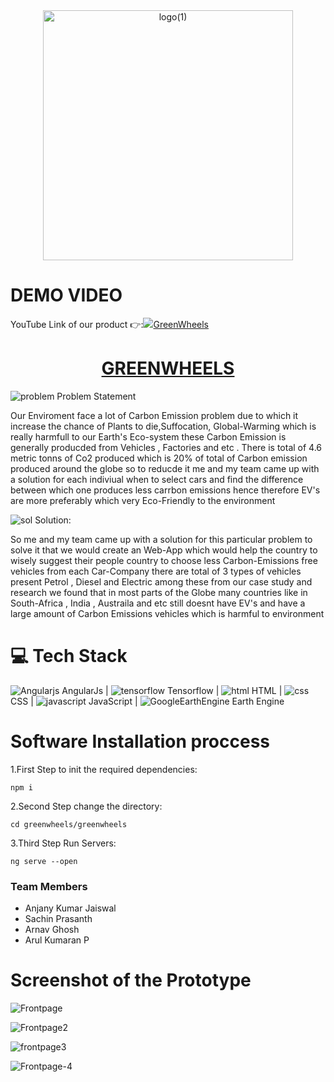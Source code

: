 <div align="center">
    <img src="https://github.com/AnjanyKumarJaiswal/GreenWheels-Solution-Challenge-2k24-/assets/136046942/50019c92-5791-49b4-8290-6bf3aa49051c" alt="logo(1)" width="400"/>
</div>

<div align="left">
    <h1>DEMO VIDEO</h1>
    <a><a>YouTube Link of our product 👉:</a><img src="https://github.com/AnjanyKumarJaiswal/GreenWheels-Solution-Challenge-2k24-/assets/136046942/7445a2af-bc8d-4a8a-8b71-e29314d86c7e"><a  href="https://www.youtube.com/watch?v=4blU1tOaNHc&ab_channel=GreenWheels" >GreenWheels</a></a>
</div>


<div align = "center">
    <h1><u>GREENWHEELS</u></h1>
</div>



![problem](https://github.com/AnjanyKumarJaiswal/GreenWheels-Solution-Challenge-2k24-/assets/136046942/a5d3a34b-cfd9-4801-962b-a51e9965206f)
    Problem Statement 


Our Enviroment face a lot of Carbon Emission problem due to which it increase the chance of Plants to die,Suffocation, Global-Warming which is really harmfull to our Earth's Eco-system these Carbon Emission is generally producded from Vehicles , Factories and etc . There is total of 4.6 metric tonns of Co2 produced which is 20% of total of Carbon emission produced around the globe so to reducde it me and my team came up with a solution for each indiviual when to select cars and find the difference between which one produces less carrbon emissions hence therefore EV's are more preferably which very Eco-Friendly to the environment 



![sol](https://github.com/AnjanyKumarJaiswal/GreenWheels-Solution-Challenge-2k24-/assets/136046942/e718cc54-9195-400f-aed5-0847940fb34e)
      Solution:


So me and my team came up with a solution for this particular problem to solve it that we would create an Web-App which would help the country to wisely suggest their people country to choose less Carbon-Emissions free vehicles from each Car-Company there are total of 3 types of vehicles present Petrol , Diesel and Electric among these from our case study and research we found that in most parts of the Globe many countries like in South-Africa , India , Austraila and etc still doesnt have EV's and have a large amount of Carbon Emissions vehicles which is harmful to environment 





<h1>💻 Tech Stack </h1>


![Angularjs](https://github.com/AnjanyKumarJaiswal/Sustainable-transport-Solution-Challenge-2k24-/assets/136046942/f8c8a54d-bf27-4346-aacb-ea0201bae3fb)
 AngularJs | ![tensorflow](https://github.com/AnjanyKumarJaiswal/Sustainable-transport-Solution-Challenge-2k24-/assets/136046942/f1f3bc6e-c95c-46f2-8654-6baf39b61dba)
 Tensorflow |  ![html](https://github.com/AnjanyKumarJaiswal/Sustainable-transport-Solution-Challenge-2k24-/assets/136046942/44a5bf2b-46b6-48f7-8954-5c36c4e1564e)
 HTML | ![css](https://github.com/AnjanyKumarJaiswal/Sustainable-transport-Solution-Challenge-2k24-/assets/136046942/3aec33e7-81d8-4c61-867f-56419ea92fc3)
CSS |  ![javascript](https://github.com/AnjanyKumarJaiswal/Sustainable-transport-Solution-Challenge-2k24-/assets/136046942/f8458b3b-052c-4a7f-bafb-2cca0df20afe)
JavaScript | ![GoogleEarthEngine](https://github.com/AnjanyKumarJaiswal/GreenWheels-Solution-Challenge-2k24-/assets/136046942/0a8baa14-8383-4802-9170-373a34dbc58f)
Earth Engine

# Software Installation proccess
<a>1.First Step to init the required dependencies: </a>
```
npm i

```
<a>2.Second Step change the directory:</a>
```
cd greenwheels/greenwheels
```
<a>3.Third Step Run Servers:</a>
```
ng serve --open
```


### Team Members 
* Anjany Kumar Jaiswal
* Sachin Prasanth
* Arnav Ghosh
* Arul Kumaran P 



<h1>Screenshot of the Prototype</h1>

![Frontpage](https://github.com/AnjanyKumarJaiswal/GreenWheels-Solution-Challenge-2k24-/assets/136046942/8ef2a060-61c9-4211-85ba-9aa74df6376e)

![Frontpage2](https://github.com/AnjanyKumarJaiswal/GreenWheels-Solution-Challenge-2k24-/assets/136046942/a186c801-3eaf-41f1-9641-1709ff391df8)

![frontpage3](https://github.com/AnjanyKumarJaiswal/GreenWheels-Solution-Challenge-2k24-/assets/136046942/42c9a05b-d5b6-4725-b67b-5ecd0d946b66)

![Frontpage-4](https://github.com/AnjanyKumarJaiswal/GreenWheels-Solution-Challenge-2k24-/assets/136046942/265b0a79-f327-447c-a0c6-573ecb6b5a09)








